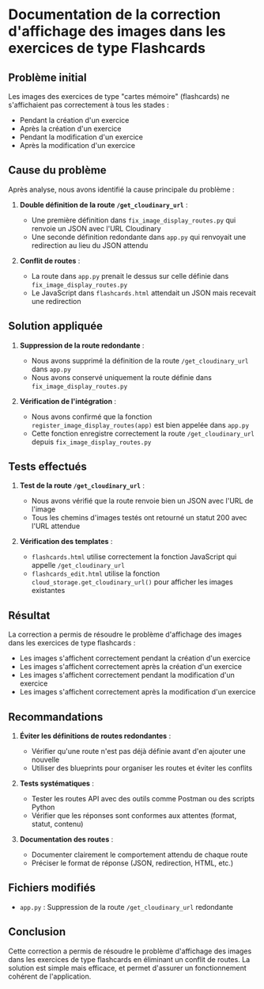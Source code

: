# Documentation de la correction d'affichage des images dans les exercices de type Flashcards

## Problème initial

Les images des exercices de type "cartes mémoire" (flashcards) ne s'affichaient pas correctement à tous les stades :
- Pendant la création d'un exercice
- Après la création d'un exercice
- Pendant la modification d'un exercice
- Après la modification d'un exercice

## Cause du problème

Après analyse, nous avons identifié la cause principale du problème :

1. **Double définition de la route `/get_cloudinary_url`** :
   - Une première définition dans `fix_image_display_routes.py` qui renvoie un JSON avec l'URL Cloudinary
   - Une seconde définition redondante dans `app.py` qui renvoyait une redirection au lieu du JSON attendu

2. **Conflit de routes** :
   - La route dans `app.py` prenait le dessus sur celle définie dans `fix_image_display_routes.py`
   - Le JavaScript dans `flashcards.html` attendait un JSON mais recevait une redirection

## Solution appliquée

1. **Suppression de la route redondante** :
   - Nous avons supprimé la définition de la route `/get_cloudinary_url` dans `app.py`
   - Nous avons conservé uniquement la route définie dans `fix_image_display_routes.py`

2. **Vérification de l'intégration** :
   - Nous avons confirmé que la fonction `register_image_display_routes(app)` est bien appelée dans `app.py`
   - Cette fonction enregistre correctement la route `/get_cloudinary_url` depuis `fix_image_display_routes.py`

## Tests effectués

1. **Test de la route `/get_cloudinary_url`** :
   - Nous avons vérifié que la route renvoie bien un JSON avec l'URL de l'image
   - Tous les chemins d'images testés ont retourné un statut 200 avec l'URL attendue

2. **Vérification des templates** :
   - `flashcards.html` utilise correctement la fonction JavaScript qui appelle `/get_cloudinary_url`
   - `flashcards_edit.html` utilise la fonction `cloud_storage.get_cloudinary_url()` pour afficher les images existantes

## Résultat

La correction a permis de résoudre le problème d'affichage des images dans les exercices de type flashcards :
- Les images s'affichent correctement pendant la création d'un exercice
- Les images s'affichent correctement après la création d'un exercice
- Les images s'affichent correctement pendant la modification d'un exercice
- Les images s'affichent correctement après la modification d'un exercice

## Recommandations

1. **Éviter les définitions de routes redondantes** :
   - Vérifier qu'une route n'est pas déjà définie avant d'en ajouter une nouvelle
   - Utiliser des blueprints pour organiser les routes et éviter les conflits

2. **Tests systématiques** :
   - Tester les routes API avec des outils comme Postman ou des scripts Python
   - Vérifier que les réponses sont conformes aux attentes (format, statut, contenu)

3. **Documentation des routes** :
   - Documenter clairement le comportement attendu de chaque route
   - Préciser le format de réponse (JSON, redirection, HTML, etc.)

## Fichiers modifiés

- `app.py` : Suppression de la route `/get_cloudinary_url` redondante

## Conclusion

Cette correction a permis de résoudre le problème d'affichage des images dans les exercices de type flashcards en éliminant un conflit de routes. La solution est simple mais efficace, et permet d'assurer un fonctionnement cohérent de l'application.
